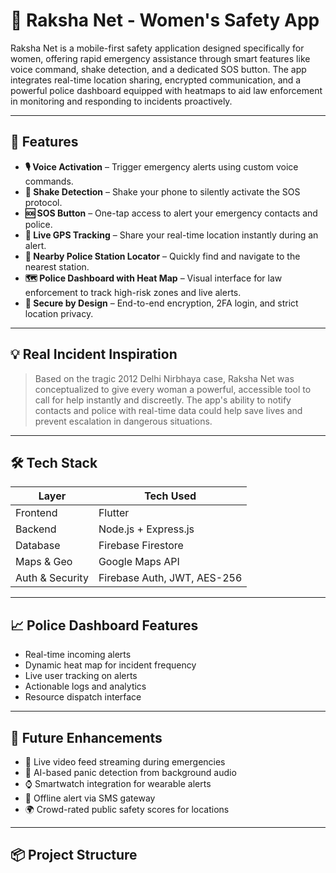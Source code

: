 # 🚨 Raksha Net - Women's Safety App

Raksha Net is a mobile-first safety application designed specifically for women, offering rapid emergency assistance through smart features like voice command, shake detection, and a dedicated SOS button. The app integrates real-time location sharing, encrypted communication, and a powerful police dashboard equipped with heatmaps to aid law enforcement in monitoring and responding to incidents proactively.

---

## 📲 Features

- **🎙️ Voice Activation** – Trigger emergency alerts using custom voice commands.
- **📳 Shake Detection** – Shake your phone to silently activate the SOS protocol.
- **🆘 SOS Button** – One-tap access to alert your emergency contacts and police.
- **📍 Live GPS Tracking** – Share your real-time location instantly during an alert.
- **🚓 Nearby Police Station Locator** – Quickly find and navigate to the nearest station.
- **🗺️ Police Dashboard with Heat Map** – Visual interface for law enforcement to track high-risk zones and live alerts.
- **🔐 Secure by Design** – End-to-end encryption, 2FA login, and strict location privacy.

---

## 💡 Real Incident Inspiration

> Based on the tragic 2012 Delhi Nirbhaya case, Raksha Net was conceptualized to give every woman a powerful, accessible tool to call for help instantly and discreetly. The app's ability to notify contacts and police with real-time data could help save lives and prevent escalation in dangerous situations.

---

## 🛠️ Tech Stack

| Layer         | Tech Used                      |
|---------------|--------------------------------|
| Frontend      | Flutter                        |
| Backend       | Node.js + Express.js           |
| Database      | Firebase Firestore             |
| Maps & Geo    | Google Maps API                |
| Auth & Security | Firebase Auth, JWT, AES-256 |

---

## 📈 Police Dashboard Features

- Real-time incoming alerts
- Dynamic heat map for incident frequency
- Live user tracking on alerts
- Actionable logs and analytics
- Resource dispatch interface

---

## 🧪 Future Enhancements

- 🔴 Live video feed streaming during emergencies
- 🧠 AI-based panic detection from background audio
- ⌚ Smartwatch integration for wearable alerts
- 🚦 Offline alert via SMS gateway
- 🌍 Crowd-rated public safety scores for locations

---

## 📦 Project Structure

